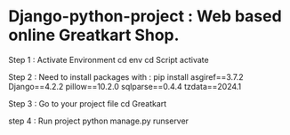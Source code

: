 # Django-python-project : Web based online Greatkart Shop.

Step 1 : Activate Environment
cd env
cd Script
activate

Step 2 : Need to install packages with : pip install 
asgiref==3.7.2
Django==4.2.2
pillow==10.2.0
sqlparse==0.4.4
tzdata==2024.1

Step 3 : Go to your project file
cd Greatkart

step 4 : Run project
python manage.py runserver





